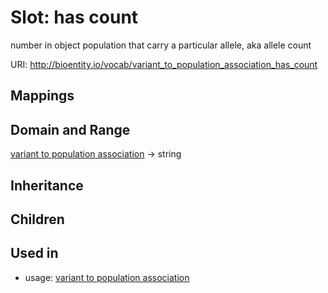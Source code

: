 # Slot: has count


number in object population that carry a particular allele, aka allele count

URI: http://bioentity.io/vocab/variant_to_population_association_has_count
## Mappings

## Domain and Range

[variant to population association](VariantToPopulationAssociation.md) -> string
## Inheritance

## Children

## Used in

 *  usage: [variant to population association](VariantToPopulationAssociation.md)
